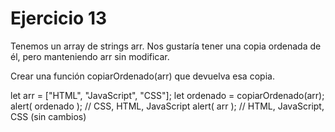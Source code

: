 <h1>Ejercicio 13</h1>
<p>Tenemos un array de strings arr. Nos gustaría tener una copia ordenada de él, pero manteniendo arr sin modificar.</p>
<p>Crear una función copiarOrdenado(arr) que devuelva esa copia.</p>
    let arr = ["HTML", "JavaScript", "CSS"];
    let ordenado = copiarOrdenado(arr);
    alert( ordenado ); // CSS, HTML, JavaScript
    alert( arr ); // HTML, JavaScript, CSS (sin cambios)